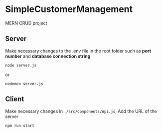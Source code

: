# SimpleCustomerManagement
MERN CRUD project

## Server

Make necessary changes to the .env file in the root folder such as **port number** and **database connection string**

```
node server.js
```
or
```
nodemon server.js
```

## Client

Make necessary changes in ` ./src/Components/Api.js `, Add the URL of the server

```
npm run start
```